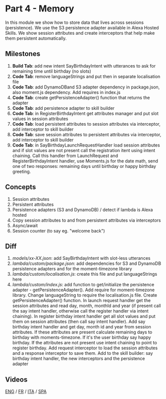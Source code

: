 # Part 4 - Memory

In this module we show how to store data that lives across sessions (persistence). We use the S3 persistence adapter available in Alexa Hosted Skills.
We show session attributes and create interceptors that help make them persistent automatically.

## Milestones

1. **Build Tab**: add new intent SayBirthdayIntent with utterances to ask for remaining time until birthday (no slots)
2. **Code Tab**: remove languageStrings and put then in separate localisation file
3. **Code Tab**: add DynamoDBand S3 adapter dependency in package.json, also moment.js dependency. Add requires in index.js
4. **Code Tab**: create getPersistenceAdapter() function that returns the adapter
5. **Code Tab**: add persistence adapter to skill builder
6. **Code Tab**: in RegisterBirthdayIntent get attributes manager and put slot values in session attributes
7. **Code Tab**: load persistent attributes to session attributes via interceptor, add interceptor to skill builder
8. **Code Tab**: save session attributes to persistent attributes via interceptor, add interceptor to skill builder
9. **Code Tab**: in SayBirthdayLaunchRequestHandler load session attributes and if slot values are not present call the registration itent using intent chaining. Call this handler from LaunchRequest and RegisterBirthdayIntent handler, use Moments.js for the date math, send one of two responses: remaining days until birthday or happy birthday greeting. 

## Concepts

1. Session attributes
2. Persistent attributes
3. Persistence adapters (S3 and DynamoDB) / detect if lambda is Alexa hosted
4. Copy session attributes to and from persistent attributes via interceptors
5. Async/await
6. Session counter (to say eg. "welcome back")

## Diff

1. *models/xx-XX.json*: add SayBirthdayIntent with slot-less utterances
2. *lambda/custom/package.json*: add dependencies for S3 and DynamoDB persistence adapters and for the moment-timezone library
3. *lambda/custom/localisation.js*: create this file and put languageStrings here
4. *lambda/custom/index.js*: add function to get/initialize the persistence adapter - getPersistenceAdapter(). Add require for moment-timezone library. Change languageString to require the localisation.js file. Create getPersistenceAdapter() function. In launch request handler get the session attributes and read day, month, monthId and year (if present call the say intent handler, otherwise call the register handler via intent chaining). In register birthday intent handler get all slot values and put them on session attributes (then call say intent handler). Add say birthday intent handler and get day, month id and year from session attributes. If these attributes are present calculate remaining days to birthday with moments-timezone. If it's the user birthday say happy birthday. If the attributes are not present use intent chaining to point to register birthday. Add request interceptor to load the session attributes and a response interceptor to save them. Add to the skill builder: say birthday intent handler, the new interceptors and the persistence adapter

## Videos

[ENG](https://alexa.design/zerotohero4) / [FR](https://alexa.design/fr_zerotohero4) / [ITA](https://alexa.design/it_zerotohero4) / [SPA](../README_ES.md)